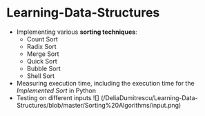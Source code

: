 
# Learning-Data-Structures
- Implementing various **sorting techniques**:
    * Count Sort
    * Radix Sort
    * Merge Sort
    * Quick Sort
    * Bubble Sort
    * Shell Sort
- Measuring execution time, including the execution time for the *Implemented Sort* in Python
- Testing on different inputs
![] (/DeliaDumitrescu/Learning-Data-Structures/blob/master/Sorting%20Algorithms/input.png)

